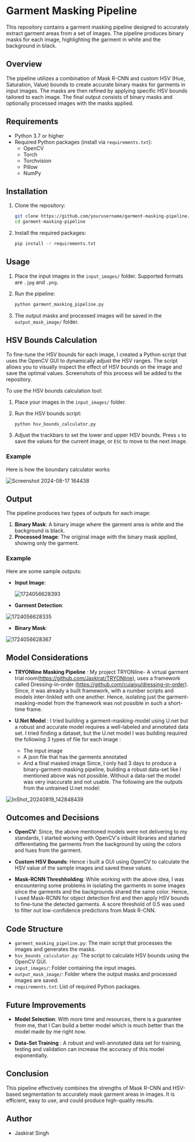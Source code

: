 # Garment Masking Pipeline

This repository contains a garment masking pipeline designed to accurately extract garment areas from a set of images. The pipeline produces binary masks for each image, highlighting the garment in white and the background in black.

## Overview

The pipeline utilizes a combination of Mask R-CNN and custom HSV (Hue, Saturation, Value) bounds to create accurate binary masks for garments in input images. The masks are then refined by applying specific HSV bounds tailored to each image. The final output consists of binary masks and optionally processed images with the masks applied.

## Requirements

- Python 3.7 or higher
- Required Python packages (install via `requirements.txt`):
  - OpenCV
  - Torch
  - Torchvision
  - Pillow
  - NumPy

## Installation

1. Clone the repository:

    ```bash
    git clone https://github.com/yourusername/garment-masking-pipeline.git
    cd garment-masking-pipeline
    ```

2. Install the required packages:

    ```bash
    pip install -r requirements.txt
    ```

## Usage

1. Place the input images in the `input_images/` folder. Supported formats are `.jpg` and `.png`.

2. Run the pipeline:

    ```bash
    python garment_masking_pipeline.py
    ```

3. The output masks and processed images will be saved in the `output_mask_image/` folder.

## HSV Bounds Calculation

To fine-tune the HSV bounds for each image, I created a Python script that uses the OpenCV GUI to dynamically adjust the HSV ranges. The script allows you to visually inspect the effect of HSV bounds on the image and save the optimal values. Screenshots of this process will be added to the repository.

To use the HSV bounds calculation tool:

1. Place your images in the `input_images/` folder.
2. Run the HSV bounds script:

    ```bash
    python hsv_bounds_calculator.py
    ```

3. Adjust the trackbars to set the lower and upper HSV bounds. Press `s` to save the values for the current image, or `ESC` to move to the next image.

### Example

Here is how the boundary calculator works

![Screenshot 2024-08-17 164438](https://github.com/user-attachments/assets/5825761a-24d9-4496-9697-7ab919b0e128)


## Output

The pipeline produces two types of outputs for each image:

1. **Binary Mask**: A binary image where the garment area is white and the background is black.
2. **Processed Image**: The original image with the binary mask applied, showing only the garment.

### Example

Here are some sample outputs:

- **Input Image**:

  ![1724056628393](https://github.com/user-attachments/assets/fb2d3d89-86fc-4a36-8dd1-225cfe25bafb)


- **Garment Detection**:

![1724056628335](https://github.com/user-attachments/assets/df48869d-b0eb-438c-a680-73cd63a27fb6)


- **Binary Mask**:

![1724056628367](https://github.com/user-attachments/assets/cd9ad92f-3912-495c-b574-e4cec4341c77)

## Model Considerations

- **TRYONline Masking Pipeline** : My project TRYONline- A virtual garment trial room(https://github.com/Jaxkirat/TRYONline), uses a framework called Dressing-in-order (https://github.com/cuiaiyu/dressing-in-order). Since, it was already a built framework, with a number scripts and models inter-linkled with one another. Hence, isolating just the garment-masking-model from the framework was not possible in such a short-time frame.

- **U.Net Model** : I tried building a garment-masking-model using U.net but a robust and accurate model requires a well-labeled and annotated data set. I tried finding a dataset, but the U.net model I was building required the following 3 types of file for each image :
    - The input image
    - A json file that has the garments annotated 
    - And a final masked image
Since, I only had 3 days to produce a binary-garment-masking pipeline, building a robust data-set like I mentioned above was not possible.
Without a data-set the model was very inaccurate and not usable. 
The following are the outputs from the untrained U.net model:

![InShot_20240819_142848439](https://github.com/user-attachments/assets/05256e64-36a8-44ff-8a19-15b2a78edc47)


## Outcomes and Decisions

- **OpenCV**: Since, the above mentioned models were not delivering to my standards, I started working with OpenCV's inbuilt libraries and started differentiating the garments from the background by using the colors and hues from the garment.
  
- **Custom HSV Bounds**: Hence i built a GUI using OpenCV to calculate the HSV value of the sample images and saved these values.

- **Mask-RCNN Threshholding**: While working with the above idea, I was encountering some problems in isolating the garments in some images since the garments and the backgrounds shared the same color. Hence, I used Mask-RCNN for object detection first and then apply HSV bounds to fine-tune the detected garments. A score threshold of 0.5 was used to filter out low-confidence predictions from Mask R-CNN.

## Code Structure

- `garment_masking_pipeline.py`: The main script that processes the images and generates the masks.
- `hsv_bounds_calculator.py`: The script to calculate HSV bounds using the OpenCV GUI.
- `input_images/`: Folder containing the input images.
- `output_mask_image/`: Folder where the output masks and processed images are saved.
- `requirements.txt`: List of required Python packages.

## Future Improvements

- **Model Selection**: With more time and resources, there is a guarantee from me, that I Can build a better model which is much better than the model made by me right now.

- **Data-Set Training** : A robust and well-annotated data set for training, testing and validation can increase the accuracy of this model exponentially.
  
## Conclusion

This pipeline effectively combines the strengths of Mask R-CNN and HSV-based segmentation to accurately mask garment areas in images. It is efficient, easy to use, and could produce high-quality results.

## Author 
- Jaskirat Singh 
